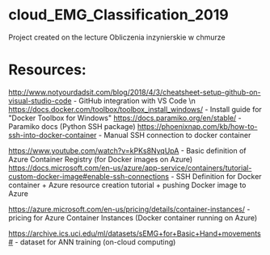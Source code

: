 # cloud_EMG_Classification_2019

Project created on the lecture Obliczenia inzynierskie w chmurze

# Resources:

http://www.notyourdadsit.com/blog/2018/4/3/cheatsheet-setup-github-on-visual-studio-code - GitHub integration with VS Code \n
https://docs.docker.com/toolbox/toolbox_install_windows/ - Install guide for "Docker Toolbox for Windows"
https://docs.paramiko.org/en/stable/ - Paramiko docs (Python SSH package)
https://phoenixnap.com/kb/how-to-ssh-into-docker-container - Manual SSH connection to docker container

https://www.youtube.com/watch?v=kPKs8NyqUpA - Basic definition of Azure Container Registry (for Docker images on Azure)
https://docs.microsoft.com/en-us/azure/app-service/containers/tutorial-custom-docker-image#enable-ssh-connections - SSH Definition for Docker container + 
Azure resource creation tutorial + pushing Docker image to Azure

https://azure.microsoft.com/en-us/pricing/details/container-instances/ - pricing for Azure Container Instances (Docker container running on Azure)

https://archive.ics.uci.edu/ml/datasets/sEMG+for+Basic+Hand+movements# - dataset for ANN training (on-cloud computing)